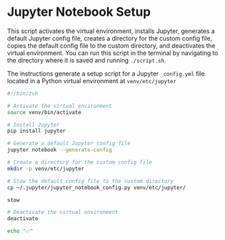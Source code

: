 # Jupyter Notebook Setup

This script activates the virtual environment, installs Jupyter, generates a default Jupyter config file, creates a directory for the custom config file, copies the default config file to the custom directory, and deactivates the virtual environment. You can run this script in the terminal by navigating to the directory where it is saved and running `./script.sh`.

The instructions generate a setup script for a Jupyter `_config.yml` file located in a Python virtual environment at `venv/etc/jupyter`

```zsh
#!/bin/zsh

# Activate the virtual environment
source venv/bin/activate

# Install Jupyter
pip install jupyter

# Generate a default Jupyter config file
jupyter notebook --generate-config

# Create a directory for the custom config file
mkdir -p venv/etc/jupyter

# Stow the default config file to the custom directory
cp ~/.jupyter/jupyter_notebook_config.py venv/etc/jupyter/

stow 

# Deactivate the virtual environment
deactivate

echo "✅"
```
